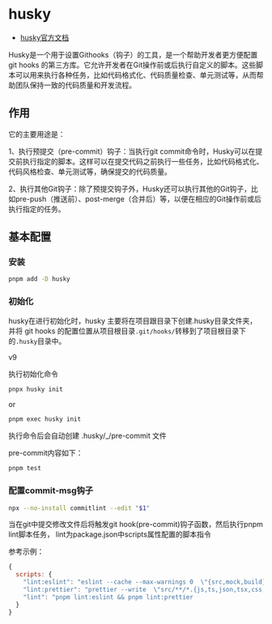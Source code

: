 
# husky

- [husky官方文档](https://typicode.github.io/husky/)

Husky是一个用于设置Githooks（钩子）的工具，是一个帮助开发者更方便配置 git hooks 的第三方库。它允许开发者在Git操作前或后执行自定义的脚本。这些脚本可以用来执行各种任务，比如代码格式化、代码质量检查、单元测试等，从而帮助团队保持一致的代码质量和开发流程。

## 作用

它的主要用途是：

1、执行预提交（pre-commit）钩子：当执行git commit命令时，Husky可以在提交前执行指定的脚本。这样可以在提交代码之前执行一些任务，比如代码格式化、代码风格检查、单元测试等，确保提交的代码质量。

2、执行其他Git钩子：除了预提交钩子外，Husky还可以执行其他的Git钩子，比如pre-push（推送前）、post-merge（合并后）等，以便在相应的Git操作前或后执行指定的任务。

## 基本配置

### 安装

```sh
pnpm add -D husky 
```

### 初始化

husky在进行初始化时，husky 主要将在项目跟目录下创建.husky目录文件夹，并将 git hooks 的配置位置从项目根目录`.git/hooks/`转移到了项目根目录下的`.husky`目录中。

v9

执行初始化命令

```sh
pnpx husky init
```

or

```sh
pnpm exec husky init
```

执行命令后会自动创建 .husky/_/pre-commit 文件

pre-commit内容如下：

```sh
pnpm test
```

### 配置commit-msg钩子

```sh
npx --no-install commitlint --edit "$1"
```

当在git中提交修改文件后将触发git hook(pre-commit)钩子函数，然后执行pnpm lint脚本任务， lint为package.json中scripts属性配置的脚本指令

参考示例：

```js
{
  scripts: {
    "lint:eslint": "eslint --cache --max-warnings 0  \"{src,mock,build}/**/*.{vue,js,ts,tsx}\" --fix",
    "lint:prettier": "prettier --write  \"src/**/*.{js,ts,json,tsx,css,scss,vue,html,md}\"",
    "lint": "pnpm lint:eslint && pnpm lint:prettier
  }
}
```

